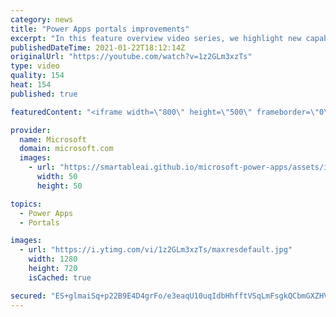```yaml
---
category: news
title: "Power Apps portals improvements"
excerpt: "In this feature overview video series, we highlight new capabilities included in the latest update to Microsoft Power Apps.  Power Apps portals improvements bring new capabilities for makers and developers by providing a new identity management configuration experience with enhanced functionality to"
publishedDateTime: 2021-01-22T18:12:14Z
originalUrl: "https://youtube.com/watch?v=1z2GLm3xzTs"
type: video
quality: 154
heat: 154
published: true

featuredContent: "<iframe width=\"800\" height=\"500\" frameborder=\"0\" src=\"https://www.youtube.com/embed/1z2GLm3xzTs\" allow=\"accelerometer; autoplay; encrypted-media; gyroscope; picture-in-picture\" allowfullscreen></iframe>"

provider:
  name: Microsoft
  domain: microsoft.com
  images:
    - url: "https://smartableai.github.io/microsoft-power-apps/assets/images/organizations/microsoft.com-50x50.jpg"
      width: 50
      height: 50

topics:
  - Power Apps
  - Portals

images:
  - url: "https://i.ytimg.com/vi/1z2GLm3xzTs/maxresdefault.jpg"
    width: 1280
    height: 720
    isCached: true

secured: "ES+glmaiSq+p22B9E4D4grFo/e3eaqU10uqIdbHhfftVSqLmFsgkQCbmGXZHVOqGxAWYxiVTr+IyLiW1Ag66FN51xMjdp+vTvOmzy8X4PT/PooYb7FnCO6y3AdtuMowqWrcXUaPXaRP0EQyX9VzXA7qtKUdaVQrWPq8MlxDbTDxsK4MfNYndCSznx0jNn0yjy0Mm6tV0TwZ0Ihx37xonbHg9LPq0Iu/fJNZ5DHScE1ALVlpCWWoipkIyykWGo1JRwSf1WbkLJ5Bdwiyit6tJDgW3frWHCzeYXJh4k1viqiTx4Au2MtJUijEV//GuHYMYV1POgZpxNZ17/wawxgM0/4Z+1wGGkKMeQDxWlDqjAAMT4Or/zANmY6Z+RHoQXkPc0LjmoJHel0YI53YXzm1/yeJxIpqAMZ9/py2betloXyY=;lJPew392V25KCpGoSKoVXA=="
---
```



